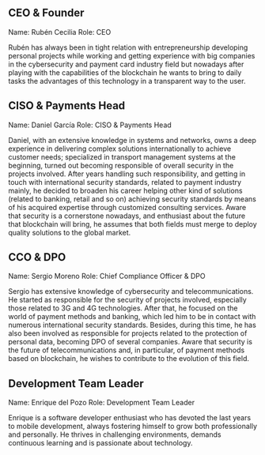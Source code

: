 ## CEO & Founder

Name: Rubén Cecilia
Role: CEO

Rubén has always been in tight relation with entrepreneurship developing personal projects while working and getting experience with big companies in the cybersecurity and payment card industry field but nowadays after playing with the capabilities of the blockchain he wants to bring to daily tasks the advantages of this technology in a transparent way to the user.

## CISO & Payments Head

Name: Daniel García
Role: CISO & Payments Head

Daniel, with an extensive knowledge in systems and networks, owns a deep experience in delivering complex solutions internationally to achieve customer needs; specialized in transport management systems at the beginning, turned out becoming responsible of overall security in the projects involved. After years handling such responsibility, and getting in touch with international security standards, related to payment industry mainly, he decided to broaden his career helping other kind of solutions (related to banking, retail and so on) achieving security standards by means of his acquired expertise through customized consulting services. Aware that security is a cornerstone nowadays, and enthusiast about the future that blockchain will bring, he assumes that both fields must merge to deploy quality solutions to the global market.

## CCO & DPO

Name: Sergio Moreno
Role: Chief Compliance Officer & DPO

Sergio has extensive knowledge of cybersecurity and telecommunications. He started as responsible for the security of projects involved, especially those related to 3G and 4G technologies. After that, he focused on the world of payment methods and banking, which led him to be in contact with numerous international security standards. Besides, during this time, he has also been involved as responsible for projects related to the protection of personal data, becoming DPO of several companies. Aware that security is the future of telecommunications and, in particular, of payment methods based on blockchain, he wishes to contribute to the evolution of this field.

## Development Team Leader

Name: Enrique del Pozo
Role: Development Team Leader

Enrique is a software developer enthusiast who has devoted the last years to mobile development, always fostering himself to grow both professionally and personally. He thrives in challenging environments, demands continuous learning and is passionate about technology.
